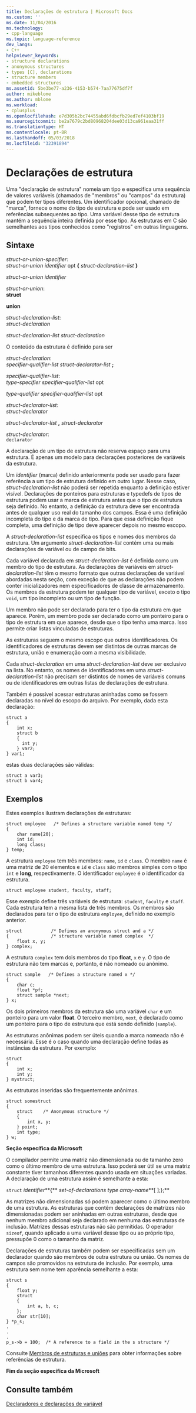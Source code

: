 ```yaml
---
title: Declarações de estrutura | Microsoft Docs
ms.custom: ''
ms.date: 11/04/2016
ms.technology:
- cpp-language
ms.topic: language-reference
dev_langs:
- C++
helpviewer_keywords:
- structure declarations
- anonymous structures
- types [C], declarations
- structure members
- embedded structures
ms.assetid: 5be3be77-a236-4153-b574-7aa77675df7f
author: mikeblome
ms.author: mblome
ms.workload:
- cplusplus
ms.openlocfilehash: e7d305b2bc74455abd6fdbcfb29ed7ef4103bf19
ms.sourcegitcommit: be2a7679c2bd80968204dee03d13ca961eaa31ff
ms.translationtype: HT
ms.contentlocale: pt-BR
ms.lasthandoff: 05/03/2018
ms.locfileid: "32391894"
---
```

# <a name="structure-declarations"></a>Declarações de estrutura
Uma "declaração de estrutura" nomeia um tipo e especifica uma sequência de valores variáveis (chamados de "membros" ou "campos" da estrutura) que podem ter tipos diferentes. Um identificador opcional, chamado de "marca", fornece o nome do tipo de estrutura e pode ser usado em referências subsequentes ao tipo. Uma variável desse tipo de estrutura mantém a sequência inteira definida por esse tipo. As estruturas em C são semelhantes aos tipos conhecidos como "registros" em outras linguagens.  
  
## <a name="syntax"></a>Sintaxe  
 *struct-or-union-specifier*:  
 *struct-or-union identifier* opt **{** *struct-declaration-list* **}**  
  
 *struct-or-union identifier*  
  
 *struct-or-union*:  
 **struct**  
  
 **union**  
  
 *struct-declaration-list*:  
 *struct-declaration*  
  
 *struct-declaration-list struct-declaration*  
  
 O conteúdo da estrutura é definido para ser  
  
 *struct-declaration*:  
 *specifier-qualifier-list struct-declarator-list*  **;**  
  
 *specifier-qualifier-list*:  
 *type-specifier specifier-qualifier-list* opt  
  
 *type-qualifier specifier-qualifier-list* opt  
  
 *struct-declarator-list*:  
 *struct-declarator*  
  
 *struct-declarator-list*  **,**  *struct-declarator*  
  
 *struct-declarator*:  
 `declarator`  
  
 A declaração de um tipo de estrutura não reserva espaço para uma estrutura. É apenas um modelo para declarações posteriores de variáveis da estrutura.  
  
 Um *identifier* (marca) definido anteriormente pode ser usado para fazer referência a um tipo de estrutura definido em outro lugar. Nesse caso, *struct-declaration-list* não poderá ser repetida enquanto a definição estiver visível. Declarações de ponteiros para estruturas e typedefs de tipos de estrutura podem usar a marca de estrutura antes que o tipo de estrutura seja definido. No entanto, a definição da estrutura deve ser encontrada antes de qualquer uso real do tamanho dos campos. Essa é uma definição incompleta do tipo e da marca de tipo. Para que essa definição fique completa, uma definição de tipo deve aparecer depois no mesmo escopo.  
  
 A *struct-declaration-list* especifica os tipos e nomes dos membros da estrutura. Um argumento *struct-declaration-list* contém uma ou mais declarações de variável ou de campo de bits.  
  
 Cada variável declarada em *struct-declaration-list* é definida como um membro do tipo de estrutura. As declarações de variáveis em *struct-declaration-list* têm o mesmo formato que outras declarações de variável abordadas nesta seção, com exceção de que as declarações não podem conter inicializadores nem especificadores de classe de armazenamento. Os membros da estrutura podem ter qualquer tipo de variável, exceto o tipo `void`, um tipo incompleto ou um tipo de função.  
  
 Um membro não pode ser declarado para ter o tipo da estrutura em que aparece. Porém, um membro pode ser declarado como um ponteiro para o tipo de estrutura em que aparece, desde que o tipo tenha uma marca. Isso permite criar listas vinculadas de estruturas.  
  
 As estruturas seguem o mesmo escopo que outros identificadores. Os identificadores de estruturas devem ser distintos de outras marcas de estrutura, união e enumeração com a mesma visibilidade.  
  
 Cada *struct-declaration* em uma *struct-declaration-list* deve ser exclusivo na lista. No entanto, os nomes de identificadores em uma *struct-declaration-list* não precisam ser distintos de nomes de variáveis comuns ou de identificadores em outras listas de declarações de estrutura.  
  
 Também é possível acessar estruturas aninhadas como se fossem declaradas no nível do escopo do arquivo. Por exemplo, dada esta declaração:  
  
```  
struct a  
{  
    int x;  
    struct b  
    {  
      int y;  
    } var2;  
} var1;  
```  
  
 estas duas declarações são válidas:  
  
```  
struct a var3;  
struct b var4;  
```  
  
## <a name="examples"></a>Exemplos  
 Estes exemplos ilustram declarações de estruturas:  
  
```  
struct employee   /* Defines a structure variable named temp */  
{  
    char name[20];  
    int id;  
    long class;  
} temp;  
```  
  
 A estrutura `employee` tem três membros: `name`, `id` e `class`. O membro `name` é uma matriz de 20 elementos e `id` e `class` são membros simples com o tipo `int` e **long**, respectivamente. O identificador `employee` é o identificador da estrutura.  
  
```  
struct employee student, faculty, staff;  
```  
  
 Esse exemplo define três variáveis de estrutura: `student`, `faculty` e `staff`. Cada estrutura tem a mesma lista de três membros. Os membros são declarados para ter o tipo de estrutura `employee`, definido no exemplo anterior.  
  
```  
struct           /* Defines an anonymous struct and a */  
{                /* structure variable named complex  */  
    float x, y;  
} complex;  
```  
  
 A estrutura `complex` tem dois membros do tipo **float**, `x` e `y`. O tipo de estrutura não tem marcas e, portanto, é não nomeado ou anônimo.  
  
```  
struct sample   /* Defines a structure named x */  
{  
    char c;  
    float *pf;  
    struct sample *next;  
} x;  
```  
  
 Os dois primeiros membros da estrutura são uma variável `char` e um ponteiro para um valor **float**. O terceiro membro, `next`, é declarado como um ponteiro para o tipo de estrutura que está sendo definido (`sample`).  
  
 As estruturas anônimas podem ser úteis quando a marca nomeada não é necessária. Esse é o caso quando uma declaração define todas as instâncias da estrutura. Por exemplo:  
  
```  
struct  
{  
    int x;  
    int y;  
} mystruct;  
```  
  
 As estruturas inseridas são frequentemente anônimas.  
  
```  
struct somestruct  
{  
    struct    /* Anonymous structure */  
    {  
        int x, y;  
    } point;  
    int type;  
} w;  
```  
  
 **Seção específica da Microsoft**  
  
 O compilador permite uma matriz não dimensionada ou de tamanho zero como o último membro de uma estrutura. Isso poderá ser útil se uma matriz constante tiver tamanhos diferentes quando usada em situações variadas. A declaração de uma estrutura assim é semelhante a esta:  
  
 `struct` *identifier***{** *set-of-declarations* *type array-name***[ ];};**  
  
 As matrizes não dimensionadas só podem aparecer como o último membro de uma estrutura. As estruturas que contêm declarações de matrizes não dimensionadas podem ser aninhadas em outras estruturas, desde que nenhum membro adicional seja declarado em nenhuma das estruturas de inclusão. Matrizes dessas estruturas não são permitidas. O operador `sizeof`, quando aplicado a uma variável desse tipo ou ao próprio tipo, pressupõe 0 como o tamanho da matriz.  
  
 Declarações de estruturas também podem ser especificadas sem um declarador quando são membros de outra estrutura ou união. Os nomes de campos são promovidos na estrutura de inclusão. Por exemplo, uma estrutura sem nome tem aparência semelhante a esta:  
  
```  
struct s  
{  
    float y;  
    struct  
    {  
        int a, b, c;  
    };  
    char str[10];  
} *p_s;  
.  
.  
.  
p_s->b = 100;  /* A reference to a field in the s structure */  
```  
  
 Consulte [Membros de estruturas e uniões](../c-language/structure-and-union-members.md) para obter informações sobre referências de estrutura.  
  
 **Fim da seção específica da Microsoft**  
  
## <a name="see-also"></a>Consulte também  
 [Declaradores e declarações de variável](../c-language/declarators-and-variable-declarations.md)
